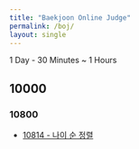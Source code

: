 ```yaml
---
title: "Baekjoon Online Judge"
permalink: /boj/
layout: single
---
```


1 Day - 30 Minutes ~ 1 Hours


## 10000

### 10800

* [10814 - 나이 순 정렬](/boj-10814)